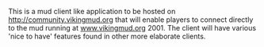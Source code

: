 This is a mud client like application to be hosted on http://community.vikingmud.org that will enable players to connect directly to the mud running at www.vikingmud.org 2001. The client will have various 'nice to have' features found in other more elaborate clients.